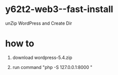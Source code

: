 # y62t2-web3--fast-install

unZip WordPress
and Create Dir


# how to

1. download wordpress-5.4.zip

2. run command "php -S 127.0.0.1:8000 "